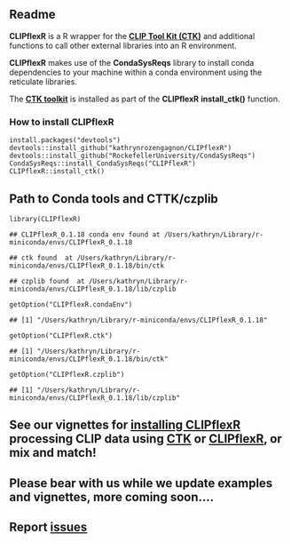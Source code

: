 Readme
------

**CLIPflexR** is a R wrapper for the [**CLIP Tool Kit
(CTK)**](https://zhanglab.c2b2.columbia.edu/index.php/CTK_Documentation)
and additional functions to call other external libraries into an R
environment.

**CLIPflexR** makes use of the **CondaSysReqs** library to install conda
dependencies to your machine within a conda environment using the
reticulate libraries.

The [**CTK
toolkit**](https://zhanglab.c2b2.columbia.edu/index.php/CTK_Documentation)
is installed as part of the **CLIPflexR** **install\_ctk()** function.

### How to install CLIPflexR

    install.packages("devtools")
    devtools::install_github("kathrynrozengagnon/CLIPflexR")
    devtools::install_github("RockefellerUniversity/CondaSysReqs")
    CondaSysReqs::install_CondaSysReqs("CLIPflexR")
    CLIPflexR::install_ctk()

Path to Conda tools and CTTK/czplib
-----------------------------------

    library(CLIPflexR)

    ## CLIPflexR_0.1.18 conda env found at /Users/kathryn/Library/r-miniconda/envs/CLIPflexR_0.1.18

    ## ctk found  at /Users/kathryn/Library/r-miniconda/envs/CLIPflexR_0.1.18/bin/ctk

    ## czplib found  at /Users/kathryn/Library/r-miniconda/envs/CLIPflexR_0.1.18/lib/czplib

    getOption("CLIPflexR.condaEnv")

    ## [1] "/Users/kathryn/Library/r-miniconda/envs/CLIPflexR_0.1.18"

    getOption("CLIPflexR.ctk")

    ## [1] "/Users/kathryn/Library/r-miniconda/envs/CLIPflexR_0.1.18/bin/ctk"

    getOption("CLIPflexR.czplib")

    ## [1] "/Users/kathryn/Library/r-miniconda/envs/CLIPflexR_0.1.18/lib/czplib"

See our vignettes for [installing CLIPflexR](https://kathrynrozengagnon.github.io/CLIPflexR/articles/Processing_to_matrix.html/installCliPR.html) processing CLIP data using [CTK](https://kathrynrozengagnon.github.io/CLIPflexR/articles/StandardandBrdU_Processing_CTK.html) or [CLIPflexR](https://kathrynrozengagnon.github.io/CLIPflexR/articles/Processing_to_matrix.html), or mix and match!
----------------------------------------------------------------------------------------------------------------------------------------------------------------------------------------------------------------------------------------------------------------------------------------------------------------------------------------------------------------------------------------------------

Please bear with us while we update examples and vignettes, more coming soon....
--------------------------------------------------------------------------------

Report [issues](https://github.com/kathrynrozengagnon/CLIPflexR/issues)
-----------------------------------------------------------------------

